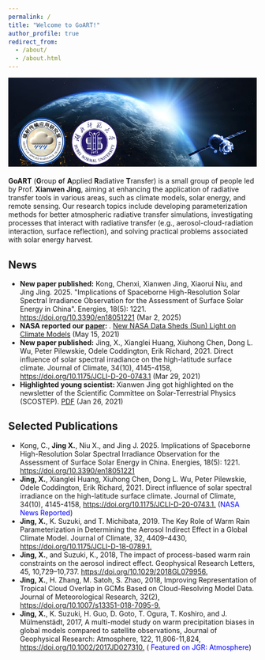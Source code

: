 ```yaml
---
permalink: /
title: "Welcome to GoART!"
author_profile: true
redirect_from: 
  - /about/
  - /about.html
---
```

<div style="text-align:center;">
  <img src='/images/satellite_logo.png'>
</div>
<br>
<b>GoART</b> (<b>G</b>roup <b>o</b>f <b>A</b>pplied <b>R</b>adiative <b>T</b>ransfer) is a small group of people led by Prof. <b>Xianwen Jing</b>, aiming at enhancing the application of radiative transfer tools in various areas, such as climate models, solar energy, and remote sensing.
Our research topics include developing parameterization methods for better atmospheric radiative transfer simulations, investigating processes that interact with radiative transfer (e.g., aerosol-cloud-radiation interaction, surface reflection), and solving practical problems associated with solar energy harvest.<br>

News
-----
<ul>
   <li> <b>New paper published:</b> Kong, Chenxi, Xianwen Jing, Xiaorui Niu, and Jing Jing. 2025. "Implications of Spaceborne High-Resolution Solar Spectral Irradiance Observation for the Assessment of Surface Solar Energy in China". Energies, 18(5): 1221. <a href="https://doi.org/10.3390/en18051221">https://doi.org/10.3390/en18051221</a> (Mar 2, 2025)</li>
   <li> <b>NASA reported our <a href="https://doi.org/10.1175/JCLI-D-20-0743.1">paper</a>: </b>. <a href="https://www.nasa.gov/feature/goddard/2021/new-nasa-data-sheds-sun-light-on-climate-models">New NASA Data Sheds (Sun) Light on Climate Models</a> (May 15, 2021)</li>
   <li> <b>New paper published:</b> Jing, X., Xianglei Huang, Xiuhong Chen, Dong L. Wu, Peter Pilewskie, Odele Coddington, Erik Richard, 2021. Direct influence of solar spectral irradiance on the high-latitude surface climate. Journal of Climate, 34(10), 4145-4158, <a href="https://doi.org/10.1175/JCLI-D-20-0743.1">https://doi.org/10.1175/JCLI-D-20-0743.1</a> (Mar 29, 2021)</li>
   <li> <b>Highlighted young scientist: </b> Xianwen Jing got highlighted on the newsletter of the Scientific Committee on Solar-Terrestrial Physics (SCOSTEP). <a href="/assets/PDF/SCOSTEP_newsletter_v26.pdf">PDF</a> (Jan 26, 2021) </li>
</ul>

Selected Publications
-----
<ul>
   <li>Kong, C., <b>Jing X.</b>, Niu X., and Jing J. 2025. Implications of Spaceborne High-Resolution Solar Spectral Irradiance Observation for the Assessment of Surface Solar Energy in China. Energies, 18(5): 1221. <a href="https://doi.org/10.3390/en18051221">https://doi.org/10.3390/en18051221</a></li>
   <li><b>Jing, X.</b>, Xianglei Huang, Xiuhong Chen, Dong L. Wu, Peter Pilewskie, Odele Coddington, Erik Richard, 2021. Direct influence of solar spectral irradiance on the high-latitude surface climate. Journal of Climate, 34(10), 4145-4158, <a href="https://doi.org/10.1175/JCLI-D-20-0743.1" target="_blank">https://doi.org/10.1175/JCLI-D-20-0743.1.</a> (<span style="color: blue">NASA News Reported</span>)<br>
   <li><b>Jing, X.</b>, K. Suzuki, and T. Michibata, 2019. The Key Role of Warm Rain Parameterization in Determining the Aerosol Indirect Effect in a Global Climate Model. Journal of Climate, 32, 4409–4430, <a href="https://doi.org/10.1175/JCLI-D-18-0789.1" target="_blank">https://doi.org/10.1175/JCLI-D-18-0789.1.</a></li>
   <li><b>Jing, X.</b>, and Suzuki, K., 2018, The impact of process-based warm rain constraints on the aerosol indirect effect. Geophysical Research Letters, 45, 10,729–10,737. <a href="https://doi.org/10.1029/2018GL079956" target="_blank">https://doi.org/10.1029/2018GL079956.</a> </li>
   <li><b>Jing, X.</b>, H. Zhang, M. Satoh, S. Zhao, 2018, Improving Representation of Tropical Cloud Overlap in GCMs Based on Cloud-Resolving Model Data. Journal of Meteorological Research, 32(2), <a href="https://doi.org/10.1007/s13351-018-7095-9" target="_blank">https://doi.org/10.1007/s13351-018-7095-9.</a></li>
   <li><b>Jing, X.</b>, K. Suzuki, H. Guo, D. Goto, T. Ogura, T. Koshiro, and J. Mülmenstädt, 2017, A multi-model study on warm precipitation biases in global models compared to satellite observations, Journal of Geophysical Research: Atmosphere, 122, 11,806-11,824, <a href="https://doi.org/10.1002/2017JD027310" target="_blank">https://doi.org/10.1002/2017JD027310.</a> (<span style="color: blue"> Featured on JGR: Atmosphere</span>)</li>

